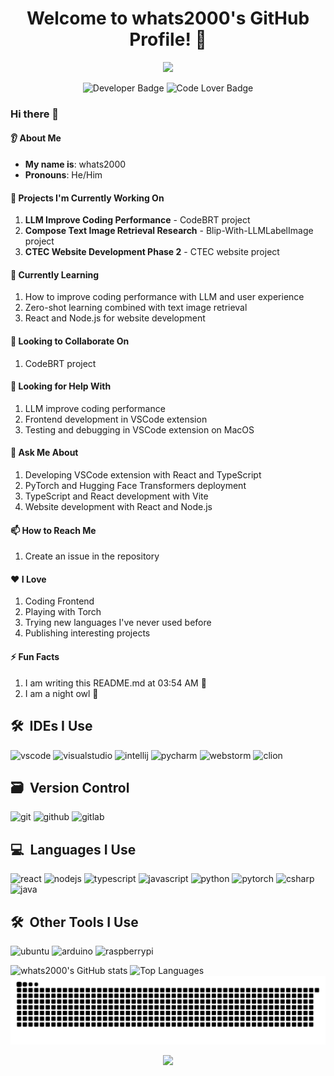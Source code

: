 <h1 align="center">Welcome to whats2000's GitHub Profile! 🚀</h1>

<p align='center'>
    <img src="https://capsule-render.vercel.app/api?type=waving&color=auto&height=300&section=header&text=whats2000&fontSize=90&animation=fadeIn&fontAlignY=38&desc=Welcome%20to%20my%20GitHub%20profile!&descAlignY=51&descAlign=62"/>
</p>

<p align="center">
  <img src="https://img.shields.io/badge/Developer-Frontend-blue" alt="Developer Badge" />
  <img src="https://img.shields.io/badge/Code-Lover-red" alt="Code Lover Badge" />
</p>

### Hi there 👋

#### 👂 About Me
- **My name is**: whats2000
- **Pronouns**: He/Him

#### 🔭 Projects I'm Currently Working On
1. **LLM Improve Coding Performance** - CodeBRT project
2. **Compose Text Image Retrieval Research** - Blip-With-LLMLabelImage project
3. **CTEC Website Development Phase 2** - CTEC website project

#### 🌱 Currently Learning
1. How to improve coding performance with LLM and user experience
2. Zero-shot learning combined with text image retrieval
3. React and Node.js for website development

#### 🤝 Looking to Collaborate On
1. CodeBRT project

#### 🤔 Looking for Help With
1. LLM improve coding performance
2. Frontend development in VSCode extension
3. Testing and debugging in VSCode extension on MacOS

#### 💬 Ask Me About
1. Developing VSCode extension with React and TypeScript
2. PyTorch and Hugging Face Transformers deployment
3. TypeScript and React development with Vite
4. Website development with React and Node.js

#### 📫 How to Reach Me
1. Create an issue in the repository

#### ❤️ I Love
1. Coding Frontend
2. Playing with Torch
3. Trying new languages I've never used before
4. Publishing interesting projects

#### ⚡ Fun Facts
1. I am writing this README.md at 03:54 AM 🤔
2. I am a night owl 🦉

<!-- IDE Used -->
<h2>🛠 &nbsp;IDEs I Use</h2>
<p>
  <img src="https://cdn.jsdelivr.net/gh/devicons/devicon/icons/vscode/vscode-original.svg" alt="vscode" width="45" height="45"/>
  <img src="https://cdn.jsdelivr.net/gh/devicons/devicon/icons/visualstudio/visualstudio-plain.svg" alt="visualstudio" width="45" height="45"/>
  <img src="https://cdn.jsdelivr.net/gh/devicons/devicon/icons/intellij/intellij-original.svg" alt="intellij" width="45" height="45"/>
  <img src="https://cdn.jsdelivr.net/gh/devicons/devicon/icons/pycharm/pycharm-original.svg" alt="pycharm" width="45" height="45"/>
  <img src="https://cdn.jsdelivr.net/gh/devicons/devicon/icons/webstorm/webstorm-original.svg" alt="webstorm" width="45" height="45"/>
  <img src="https://cdn.jsdelivr.net/gh/devicons/devicon/icons/clion/clion-original.svg" alt="clion" width="45" height="45"/>
</p>

<!-- Version Control -->
<h2>🗃 &nbsp;Version Control</h2>
<p>
  <img src="https://cdn.jsdelivr.net/gh/devicons/devicon/icons/git/git-original.svg" alt="git" width="45" height="45"/>
  <img src="https://cdn.jsdelivr.net/gh/devicons/devicon/icons/github/github-original.svg" alt="github" width="45" height="45"/>
  <img src="https://cdn.jsdelivr.net/gh/devicons/devicon/icons/gitlab/gitlab-original.svg" alt="gitlab" width="45" height="45"/>
</p>

<!-- Languages -->
<h2>💻 &nbsp;Languages I Use</h2>
<p>
  <img src="https://cdn.jsdelivr.net/gh/devicons/devicon/icons/react/react-original.svg" alt="react" width="45" height="45"/>
  <img src="https://cdn.jsdelivr.net/gh/devicons/devicon/icons/nodejs/nodejs-original.svg" alt="nodejs" width="45" height="45"/>
  <img src="https://cdn.jsdelivr.net/gh/devicons/devicon/icons/typescript/typescript-original.svg" alt="typescript" width="45" height="45"/>
  <img src="https://cdn.jsdelivr.net/gh/devicons/devicon/icons/javascript/javascript-original.svg" alt="javascript" width="45" height="45"/>
  <img src="https://cdn.jsdelivr.net/gh/devicons/devicon/icons/python/python-original.svg" alt="python" width="45" height="45"/>
  <img src="https://cdn.jsdelivr.net/gh/devicons/devicon/icons/pytorch/pytorch-original.svg" alt="pytorch" width="45" height="45"/>
  <img src="https://cdn.jsdelivr.net/gh/devicons/devicon/icons/csharp/csharp-original.svg" alt="csharp" width="45" height="45"/>
  <img src="https://cdn.jsdelivr.net/gh/devicons/devicon/icons/java/java-original.svg" alt="java" width="45" height="45"/>
</p>

<!-- Other Tools -->
<h2>🛠 &nbsp;Other Tools I Use</h2>
<p>
  <img src="https://cdn.jsdelivr.net/gh/devicons/devicon/icons/ubuntu/ubuntu-original.svg" alt="ubuntu" width="45" height="45"/>
  <img src="https://cdn.jsdelivr.net/gh/devicons/devicon/icons/arduino/arduino-original.svg" alt="arduino" width="45" height="45"/>
  <img src="https://cdn.jsdelivr.net/gh/devicons/devicon/icons/raspberrypi/raspberrypi-original.svg" alt="raspberrypi" width="45" height="45"/>
</p>

![whats2000's GitHub stats](https://github-readme-stats.vercel.app/api?username=whats2000&show_icons=true&theme=radical)
![Top Languages](https://github-readme-stats.vercel.app/api/top-langs/?username=whats2000&langs_count=8&theme=radical&layout=compact)
![Snake animation](https://github.com/whats2000/whats2000/blob/output/github-contribution-grid-snake.svg)

<p align='center'>
    <img src="https://capsule-render.vercel.app/api?type=waving&color=auto&height=100&section=footer&animation=fadeIn&descAlignY=51&descAlign=62"/>
</p>
